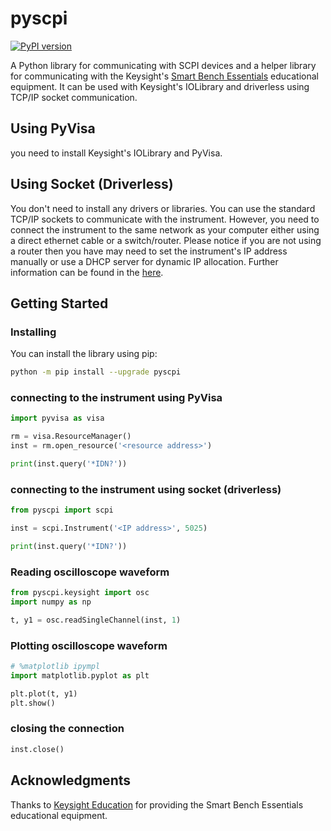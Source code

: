 # pyscpi

[![PyPI version](https://badge.fury.io/py/pyscpi.svg)](https://badge.fury.io/py/pyscpi)

A Python library for communicating with SCPI devices and a helper library for communicating with the Keysight's [Smart Bench Essentials](https://www.keysight.com/us/en/cmp/2021/keysight-smart-bench-essentials-test-instruments.html) educational equipment. It can be used with Keysight's IOLibrary and driverless using TCP/IP socket communication.

## Using PyVisa

you need to install Keysight's IOLibrary and PyVisa.

## Using Socket (Driverless)

You don't need to install any drivers or libraries. You can use the standard TCP/IP sockets to communicate with the instrument. However, you need to connect the instrument to the same network as your computer either using a direct ethernet cable or a switch/router. Please notice if you are not using a router then you have may need to set the instrument's IP address manually or use a DHCP server for dynamic IP allocation. Further information can be found in the [here]().

## Getting Started

### Installing

You can install the library using pip:

```bash
python -m pip install --upgrade pyscpi
```

### connecting to the instrument using PyVisa

```python
import pyvisa as visa

rm = visa.ResourceManager()
inst = rm.open_resource('<resource address>')

print(inst.query('*IDN?'))
```

### connecting to the instrument using socket (driverless)

```python
from pyscpi import scpi

inst = scpi.Instrument('<IP address>', 5025)

print(inst.query('*IDN?'))
```

### Reading oscilloscope waveform

```python
from pyscpi.keysight import osc
import numpy as np

t, y1 = osc.readSingleChannel(inst, 1)
```

### Plotting oscilloscope waveform

```python
# %matplotlib ipympl
import matplotlib.pyplot as plt

plt.plot(t, y1)
plt.show()
```

### closing the connection

```python
inst.close()
```


## Acknowledgments

Thanks to [Keysight Education](https://www.keysight.com/us/en/industries/education.html) for providing the Smart Bench Essentials educational equipment.



